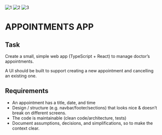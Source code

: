 ![1](https://user-images.githubusercontent.com/14060649/139853133-b7a32dd9-7dd5-41fe-ac71-f0ef36602212.jpg)
![2](https://user-images.githubusercontent.com/14060649/139853137-6535ec73-74b2-4036-a8d6-28d74c732aa4.jpg)
![3](https://user-images.githubusercontent.com/14060649/139853140-254ba144-6a4d-4201-9e40-be2cc6dfea8e.jpg)

# APPOINTMENTS APP

## Task
Create a small, simple web app (TypeScript + React) to manage doctor’s appointments.

A UI should be built to support creating a new appointment and cancelling an existing one.

## Requirements 
* An appointment has a title, date, and time
* Design / structure (e.g. navbar/footer/sections) that looks nice & doesn’t break on different screens.
* The code is maintainable (clean code/architecture, tests)
* Document assumptions, decisions, and simplifications, so to make the context clear.

